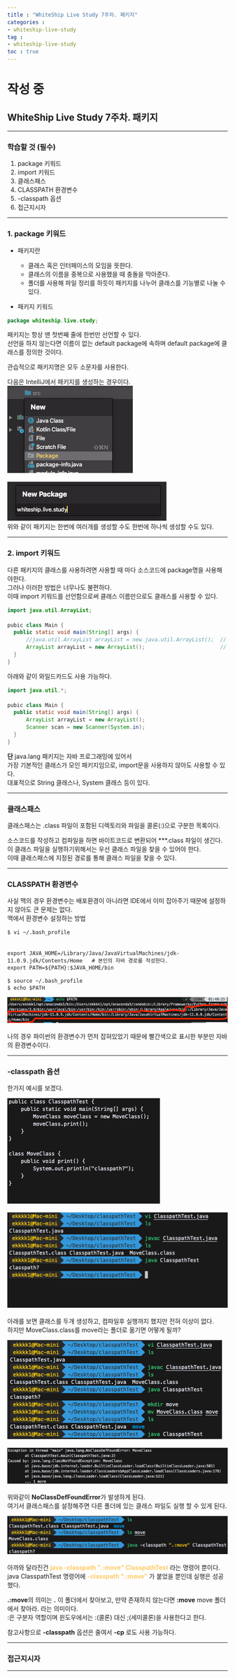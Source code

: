 ```yaml
---
title : "WhiteShip Live Study 7주차. 패키지"
categories :
- whiteship-live-study
tag :
- whiteship-live-study
toc : true
---
```


# 작성 중
## WhiteShip Live Study 7주차. 패키지

---

### 학습할 것 (필수)
1. package 키워드
2. import 키워드
3. 클래스패스
4. CLASSPATH 환경변수
5. -classpath 옵션
6. 접근지시자

---

### 1. package 키워드
- 패키지란 
  - 클래스 혹은 인터페이스의 모임을 뜻한다.
  - 클래스의 이름을 중복으로 사용했을 때 충돌을 막아준다.
  - 폴더를 사용해 파일 정리를 하듯이 패키지를 나누어 클래스를 기능별로 나눌 수 있다.

  
- 패키지 키워드
```java
package whiteship.live.study;
```

패키지는 항상 맨 첫번째 줄에 한번만 선언할 수 있다.  
선언을 하지 않는다면 이름이 없는 default package에 속하며 default package에 클래스를 정의한 것이다.  

관습적으로 패키지명은 모두 소문자를 사용한다.  

다음은 IntelliJ에서 패키지를 생성하는 경우이다.  
![error](/assets/images/whiteship-live-study/2020-12-27/package1.png)  
<br>
![error](/assets/images/whiteship-live-study/2020-12-27/package2.png)  
위와 같이 패키지는 한번에 여러개를 생성할 수도 한번에 하나씩 생성할 수도 있다.  

---

### 2. import 키워드
다른 패키지의 클래스를 사용하려면 사용할 때 마다 소스코드에 package명을 사용해야한다.  
그러나 이러한 방법은 너무나도 불편하다.  
이때 import 키워드를 선언함으로써 클래스 이름만으로도 클래스를 사용할 수 있다.

```java
import java.util.ArrayList;

pubic class Main {
  public static void main(String[] args) { 
      //java.util.ArrayList arrayList = new java.util.ArrayList();  // 이렇게 사용할 것을
      ArrayList arrayList = new ArrayList();                        // 이렇게 사용하게 해준다.
  }
}
```

아래와 같이 와일드카드도 사용 가능하다.  


```java
import java.util.*;

pubic class Main {
  public static void main(String[] args) { 
      ArrayList arrayList = new ArrayList();
      Scanner scan = new Scanner(System.in);
  }
}
```


**단** java.lang 패키지는 자바 프로그래밍에 있어서  
가장 기본적인 클래스가 모인 패키지임으로, import문을 사용하지 않아도 사용할 수 있다.  
대표적으로 String 클래스나, System 클래스 등이 있다.  

---

### 클래스패스

클래스패스는 .class 파일이 포함된 디렉토리와 파일을 콜론(:)으로 구분한 목록이다.  

소스코드를 작성하고 컴파일을 하면 바이트코드로 변환되어 ***.class 파일이 생긴다.  
이 클래스 파일을 실행하기위해서는 우선 클래스 파일을 찾을 수 있어야 한다.  
이때 클래스패스에 지정된 경로를 통해 클래스 파일을 찾을 수 있다.  

---

### CLASSPATH 환경변수

사실 맥의 경우 환경변수는 배포환경이 아니라면 IDE에서 이미 잡아주기 때문에 설정하지 않아도 큰 문제는 없다.  
맥에서 환경변수 설정하는 방법  

```shell
$ vi ~/.bash_profile


export JAVA_HOME=/Library/Java/JavaVirtualMachines/jdk-11.0.9.jdk/Contents/Home   # 본인의 자바 경로를 작성한다.
export PATH=${PATH}:$JAVA_HOME/bin
```

```shell
$ source ~/.bash_profile
$ echo $PATH
```

![error](/assets/images/whiteship-live-study/2020-12-27/classpath6.png)  
<br>
나의 경우 파이썬의 환경변수가 먼저 잡혀있었기 때문에 빨간색으로 표시한 부분만 자바의 환경변수이다.

---

### -classpath 옵션

한가지 예시를 보겠다.  

![error](/assets/images/whiteship-live-study/2020-12-27/classpath1.png)  
<br>
![error](/assets/images/whiteship-live-study/2020-12-27/classpath2.png)  
<br>
아래를 보면 클래스를 두개 생성하고, 컴파일후 실행까지 했지만 전혀 이상이 없다.  
하지만 MoveClass.class를 move라는 폴더로 옮기면 어떻게 될까?

![error](/assets/images/whiteship-live-study/2020-12-27/classpath3.png)  
<br>
![error](/assets/images/whiteship-live-study/2020-12-27/classpath4.png)  
<br>
위와같이 **NoClassDefFoundError**가 발생하게 된다.  
여기서 클래스패스를 설정해주면 다른 폴더에 있는 클래스 파일도 실행 할 수 있게 된다.

![error](/assets/images/whiteship-live-study/2020-12-27/classpath5.png)  
<br>
아까와 달라진건 **<span style="color: rgb(255, 204, 102)">java -classpath ".:move" ClasspathTest</span>** 라는 명령어 뿐이다.  
java ClasspathTest 명령어에 **<span style="color: rgb(255, 204, 102)">-classpath ".:move"</span>** 가 붙었을 뿐인데 실행은 성공했다.  

**.:move**의 의미는 **.** 이 폴더에서 찾아보고, 만약 존재하지 않는다면 **:move** move 폴더에서 찾아라. 라는 의미이다.  
:은 구분자 역할이며 윈도우에서는 :(콜론) 대신 ;(세미콜론)을 사용한다고 한다.  

참고사항으로 **-classpath** 옵션은 줄여서 **-cp** 로도 사용 가능하다.  

---

### 접근지시자

---





